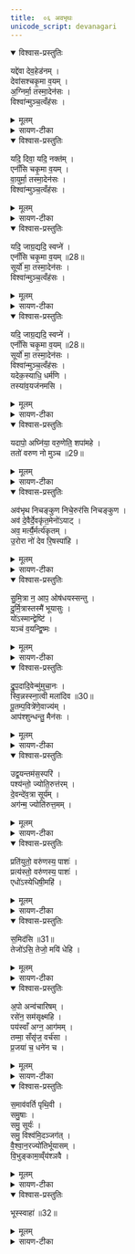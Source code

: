 ```yaml
---
title:  ०६ अवभृथः
unicode_script: devanagari
---
```


<details open><summary>विश्वास-प्रस्तुतिः</summary>

यद्दे॑वा देव॒हेड॑नम् ।  
देवा॑सश्चकृ॒मा व॒यम् ।  
अ॒ग्निर्मा॒ तस्मा॒देन॑सः ।  
विश्वा॑न्मुञ्च॒त्वँह॑सः ।  
</details>

<details><summary>मूलम्</summary>

यद्दे॑वा देव॒हेड॑नम् ।  
देवा॑सश्चकृ॒मा व॒यम् ।  
अ॒ग्निर्मा॒ तस्मा॒देन॑सः ।  
विश्वा॑न्मुञ्च॒त्वँह॑सः ।  
</details>

<details><summary>सायण-टीका</summary>

(SB) 1पञ्चमेऽभिषेक उक्तः । षष्ठेऽवभृथ उच्यते । कल्पः - 'यद्देवा देवहेडनमित्यवभृथे पञ्चाहुतीर्जुहोति' इति । तत्र प्रथमामृचमाह - देवासः द्योतनात्मका हे देवाः! देवहेडनं देवविषयमनादररूपं यत्पापं वयं सभृत्यपुत्राः चकृम कृतवन्तः । अंहसः अभिभवनस्वभावात् विश्वत्मात्सर्वस्मात् तस्मादेनसः पापात् अग्रिर्मा मां मुञ्चतु मुक्तं करोतु ॥
</details>

<details open><summary>विश्वास-प्रस्तुतिः</summary>

यदि॒ दिवा॒ यदि॒ नक्त॑म् ।  
एनाँ॑सि चकृ॒मा व॒यम् ।  
वा॒युर्मा॒ तस्मा॒देन॑सः ।  
विश्वा॑न्मुञ्च॒त्वँह॑सः ।  
</details>

<details><summary>मूलम्</summary>

यदि॒ दिवा॒ यदि॒ नक्त॑म् ।  
एनाँ॑सि चकृ॒मा व॒यम् ।  
वा॒युर्मा॒ तस्मा॒देन॑सः ।  
विश्वा॑न्मुञ्च॒त्वँह॑सः ।  
</details>

<details><summary>सायण-टीका</summary>

2द्वितीयामाह - कालविशेषे कृतात्पाप्मनो वायुर्मोचकोऽस्तु ॥
</details>

<details open><summary>विश्वास-प्रस्तुतिः</summary>

यदि॒ जाग्र॒द्यदि॒ स्वप्ने॑ ।  
एनाँ॑सि चकृ॒मा व॒यम् ॥28॥    
सूर्यो॑ मा॒ तस्मा॒देन॑सः ।  
विश्वा॑न्मुञ्च॒त्वँह॑सः ।  
</details>

<details><summary>मूलम्</summary>

यदि॒ जाग्र॒द्यदि॒ स्वप्ने॑ ।  
एनाँ॑सि चकृ॒मा व॒यम् ॥28॥    
सूर्यो॑ मा॒ तस्मा॒देन॑सः ।  
विश्वा॑न्मुञ्च॒त्वँह॑सः ।  
</details>

<details><summary>सायण-टीका</summary>

3तृतीयामाह - अवस्थाविशेषे कृतात्पाप्मनः सूर्यो मोचकोऽस्तु ॥
</details>

<details open><summary>विश्वास-प्रस्तुतिः</summary>

यदि॒ जाग्र॒द्यदि॒ स्वप्ने॑ ।  
एनाँ॑सि चकृ॒मा व॒यम् ॥28॥  
सूर्यो॑ मा॒ तस्मा॒देन॑सः ।  
विश्वा॑न्मुञ्च॒त्वँह॑सः ।  
यदेक॒स्याधि॒ धर्म॑णि ।  
तस्या॑व॒यज॑नमसि ।  
</details>

<details><summary>मूलम्</summary>

यदि॒ जाग्र॒द्यदि॒ स्वप्ने॑ ।  
एनाँ॑सि चकृ॒मा व॒यम् ॥28॥  
सूर्यो॑ मा॒ तस्मा॒देन॑सः ।  
विश्वा॑न्मुञ्च॒त्वँह॑सः ।  
यदेक॒स्याधि॒ धर्म॑णि ।  
तस्या॑व॒यज॑नमसि ।  
</details>

<details><summary>सायण-टीका</summary>

4चतुर्थीमाह - अर्यः स्वामी वैश्यो वा । अरण्यादिदेशविशेषे चक्षुरादीन्द्रियविशेषे शूद्गादिपुरुषविशेषे च यदेनो वयं चकृम यदप्येकस्य अन्यपुरुषस्य धर्मणि अग्निहोत्रादिधर्मकार्ये अधिकं पापं चकृम तस्य सर्वस्य पापस्य हे आहुतिरूप! त्वं अवयजनं विनाशकमसि ॥
</details>

<details open><summary>विश्वास-प्रस्तुतिः</summary>

यदापो॒ अघ्नि॑या॒ वरु॒णेति॒ शपा॑महे ।  
ततो॑ वरुण नो मुञ्च ॥29॥  
</details>

<details><summary>मूलम्</summary>

यदापो॒ अघ्नि॑या॒ वरु॒णेति॒ शपा॑महे ।  
ततो॑ वरुण नो मुञ्च ॥29॥  
</details>

<details><summary>सायण-टीका</summary>

5पञ्चमीमाह - हे वरुण! या आपः सन्ति याश्चाध्निया गावः एतद्द्वयं भूम्यादेरुपलक्षणम् । तेषु सर्वेषु विषयेषु इति अनेन प्रकारेण शपामहे सत्यत्वेन अनृतत्वेन वा शपथं कुर्मः । यत्पापमस्ति हे वरुण! ततः शपथकृतात्पापात् नोऽस्मान् मुञ्च मुक्तान्कुरु ॥
</details>

<details open><summary>विश्वास-प्रस्तुतिः</summary>

अव॑भृथ निचङ्कुण निचे॒रुर॑सि निचङ्कुण ।  
अव॑ दे॒वैर्दे॒वकृ॑त॒मेनो॑ऽयाट् ।  
अव॒ मर्त्यै॒र्मर्त्य॑कृतम् ।  
उ॒रोरा नो॑ देव रि॒षस्पा॑हि ।  
</details>

<details><summary>मूलम्</summary>

अव॑भृथ निचङ्कुण निचे॒रुर॑सि निचङ्कुण ।  
अव॑ दे॒वैर्दे॒वकृ॑त॒मेनो॑ऽयाट् ।  
अव॒ मर्त्यै॒र्मर्त्य॑कृतम् ।  
उ॒रोरा नो॑ देव रि॒षस्पा॑हि ।  
</details>

<details><summary>सायण-टीका</summary>

6कल्पः - 'अवभृथ निचङ्कुणेत्यवभृथं यजमानोऽभिमन्त्र्य' इति । हे अवभृथ! कर्माभिमानिन्वरुण! निचङ्कण! राक्षसभर्त्सनार्थं नितरां ध्वनिकारिन्! निचेरुरसि अस्मद्रक्षणार्थं निगूढत्वेन चरणशीलोऽसि । हे निचङ्कुण! अस्माभिर्देवेषु कृतं एनः अपराधं तैर्देवैस्सह त्वं अवायाट् विनाशय । मर्त्येषु ऋत्विक्षु कृतं तैर्मर्त्यैस्सह तदवायाट् विनाशय । हे देव! उरो अधिकात् रिषः देवमर्त्यकृतात् हिंसनात् नः अस्मान् आ समन्तात्पाहि ॥
</details>

<details open><summary>विश्वास-प्रस्तुतिः</summary>

सु॒मि॒त्रा न॒ आप॒ ओष॑धयस्सन्तु ।  
दु॒र्मि॒त्रास्तस्मै॑ भूयासुः ।  
यो॑ऽस्मान्द्वेष्टि॑ ।  
यञ्च॑ व॒यन्द्वि॒ष्मः ।  
</details>

<details><summary>मूलम्</summary>

सु॒मि॒त्रा न॒ आप॒ ओष॑धयस्सन्तु ।  
दु॒र्मि॒त्रास्तस्मै॑ भूयासुः ।  
यो॑ऽस्मान्द्वेष्टि॑ ।  
यञ्च॑ व॒यन्द्वि॒ष्मः ।  
</details>

<details><summary>सायण-टीका</summary>

7कल्पः - 'सुमित्रा न आपो द्रुपदादिवेन्मुमुचान इत्याप्लुत्य' इति । तत्र प्रथममन्त्रमाह - या एता अब्देवताः याश्चौषधिदेवताः तास्सर्वाः नोऽस्मान्प्रति सुमित्रा अत्यन्तमनुकूलाः सन्तु । योऽस्मानुदासीनानपि द्वेष्टि यं चान्यमुदासीनमपि वयं द्विष्मः तस्मै द्विविधाय तादृशषुरुषाय ता आप ओषधयश्च दुर्मित्राः प्रतिकूलाः सन्तु ॥
</details>

<details open><summary>विश्वास-प्रस्तुतिः</summary>

द्रु॒प॒दादि॒वेन्मु॑मुचा॒नः ।  
स्वि॒न्नस्स्ना॒त्वी मला॑दिव ॥30॥  
पू॒तम्प॒वित्रे॑णे॒वाज्य॑म् ।  
आप॑श्शुन्धन्तु॒ मैन॑सः ।  
</details>

<details><summary>मूलम्</summary>

द्रु॒प॒दादि॒वेन्मु॑मुचा॒नः ।  
स्वि॒न्नस्स्ना॒त्वी मला॑दिव ॥30॥  
पू॒तम्प॒वित्रे॑णे॒वाज्य॑म् ।  
आप॑श्शुन्धन्तु॒ मैन॑सः ।  
</details>

<details><summary>सायण-टीका</summary>

8द्वितीयमन्त्रमाह - राजानो हि अपराधिनस्तस्करस्य पादं सच्छिद्रे काष्ठे कीलयन्ति तत् द्रुपदमित्युच्यते । तस्मान्मुमुचान इव एतद्बन्धनान्मुक्तः पुरुषश्चौर्याभियोगं परित्यज्य शुद्ध इत्येव व्यवह्रियते । यथा स्विन्नः पुरुषः स्नात्वी स्नानं कृत्वा मलान्मुमुचानः शुद्ध इत्येव व्यवह्रियते । यथा च कर्मण्याज्यं उत्पवनपवित्रेण पूतं भवति तथेमा आपो मामेनसः पापात् शुन्धन्तु शुद्धं कुर्वन्तु ॥
</details>

<details open><summary>विश्वास-प्रस्तुतिः</summary>

उद्व॒यन्तम॑स॒स्परि॑ ।  
पश्य॑न्तो॒ ज्योति॒रुत्त॑रम् ।  
दे॒वन्दे॑व॒त्रा सूर्य॑म् ।  
अग॑न्म॒ ज्योति॑रुत्त॒मम् ।  
</details>

<details><summary>मूलम्</summary>

उद्व॒यन्तम॑स॒स्परि॑ ।  
पश्य॑न्तो॒ ज्योति॒रुत्त॑रम् ।  
दे॒वन्दे॑व॒त्रा सूर्य॑म् ।  
अग॑न्म॒ ज्योति॑रुत्त॒मम् ।  
</details>

<details><summary>सायण-टीका</summary>

9कल्पः - 'उद्वयं तमसस्परीत्यादित्यमुपस्थाय' इति । तमसस्परि अन्धकारस्योपरि वर्तमानं उत्तरं ज्योतिः उत्कृष्टं प्रकाशं उत्पश्यन्तः उत्कर्षेण वीक्षमाणा वयं देवत्रा देवेषु मध्ये देवं द्योतमानं सूर्यं सूर्यस्वरूपं उत्तमं ज्योतिः अगन्म प्राप्ताः स्मः ॥
</details>

<details open><summary>विश्वास-प्रस्तुतिः</summary>

प्रति॑युतो॒ वरु॑णस्य॒ पाशः॑ ।  
प्रत्य॑स्तो॒ वरु॑णस्य॒ पाशः॑ ।  
एधो॑ऽस्येधिषी॒महि॑ ।  
</details>

<details><summary>मूलम्</summary>

प्रति॑युतो॒ वरु॑णस्य॒ पाशः॑ ।  
प्रत्य॑स्तो॒ वरु॑णस्य॒ पाशः॑ ।  
एधो॑ऽस्येधिषी॒महि॑ ।  
</details>

<details><summary>सायण-टीका</summary>

10कल्पः - 'प्रतियुतो वरुणस्य पाश इत्युदकान्तं प्रत्यस्यति' इति । योऽयं वरुणस्य पाशः जलमध्यवर्ती सोऽस्माभिः बहिर्निर्गच्छद्भिः प्रतियुतः परित्यक्तः । तथा वरुणस्य पाशः प्रत्यस्तः विनाशितः ॥
</details>

<details open><summary>विश्वास-प्रस्तुतिः</summary>

स॒मिद॑सि ॥31॥  
तेजो॑ऽसि॒ तेजो॒ मयि॑ धेहि ।  
</details>

<details><summary>मूलम्</summary>

स॒मिद॑सि ॥31॥  
तेजो॑ऽसि॒ तेजो॒ मयि॑ धेहि ।  
</details>

<details><summary>सायण-टीका</summary>

11-13कल्पः - 'पशुवत्समिध उपस्थानं च' इति । पशौ त्वेवमूऽक्तम् - 'एधोऽस्येधिषीमहीत्याहवनीये समिध आधायापो अन्वचारिषमित्युपतिष्ठन्ते' इति । तत्र समिदाधानमन्त्रात् त्रीनाह - हे समित्! त्वमेधोऽसि अभिवृद्धिहेतुरसि । अतस्त्वामाधाय वयमेधिषीमहि वृद्धिं प्राप्नुम । हे द्वितीयसमित्! त्वं समिन्धनसाधनमसि । हे तृतीयसमित्! त्वं तेजोहेतुरसि । अतो मयि तेजो धेहि संपादय ॥
</details>

<details open><summary>विश्वास-प्रस्तुतिः</summary>

अ॒पो अन्व॑चारिषम् ।  
रसे॑न॒ सम॑सृक्ष्महि ।  
पय॑स्वाँ अग्न॒ आग॑मम् ।  
तम्मा॒ सँसृ॑ज॒ वर्च॑सा ।  
प्र॒जया॑ च॒ धने॑न च ।  
</details>

<details><summary>मूलम्</summary>

अ॒पो अन्व॑चारिषम् ।  
रसे॑न॒ सम॑सृक्ष्महि ।  
पय॑स्वाँ अग्न॒ आग॑मम् ।  
तम्मा॒ सँसृ॑ज॒ वर्च॑सा ।  
प्र॒जया॑ च॒ धने॑न च ।  
</details>

<details><summary>सायण-टीका</summary>

14'उपस्थानमन्त्रमाह - अहमेता अपः अनुसृत्याचारिषं कर्मानुष्ठितवानस्मि । रसेन जलगतेन सारेण समसृक्ष्महि संसृष्टा अभूम । हे अग्ने! पयस्वान् जलसारयुक्तोऽहमागमं त्वत्समीपे समागतोऽस्मि । तमेतादृशं मां वर्चसा बलेन च प्रजया धनेन च संसृन संयोजय ॥
</details>

<details open><summary>विश्वास-प्रस्तुतिः</summary>

स॒माव॑वर्ति पृथि॒वी ।  
समु॒षाः ।  
समु॒ सूर्यः॑ ।  
समु॒ विश्व॑मि॒दञ्जग॑त् ।  
वै॒श्वा॒न॒रज्यो॑तिर्भूयासम् ।  
वि॒भुङ्काम॒व्व्ँय॑श्ञवै ।  
</details>

<details><summary>मूलम्</summary>

स॒माव॑वर्ति पृथि॒वी ।  
समु॒षाः ।  
समु॒ सूर्यः॑ ।  
समु॒ विश्व॑मि॒दञ्जग॑त् ।  
वै॒श्वा॒न॒रज्यो॑तिर्भूयासम् ।  
वि॒भुङ्काम॒व्व्ँय॑श्ञवै ।  
</details>

<details><summary>सायण-टीका</summary>

13कल्पः - 'समाववर्तीत्युपस्थाय' इति । येयं पृथिवी सा समाववर्ति सम्यगावृत्ता मया सह समागता । एवमुषःकालः, सूर्यः, सर्वमिदं जगच्च समाववर्ति । हे वैश्वानर! अहं ज्योतिस्स्वरूपो भूयासम् । त्वत्प्रसादाद्विभुं कामं व्याप्तं फलं व्यश्नवै प्राप्नवानि ॥
</details>

<details open><summary>विश्वास-प्रस्तुतिः</summary>

भूस्स्वाहा॑ ॥32॥  
</details>

<details><summary>मूलम्</summary>

भूस्स्वाहा॑ ॥32॥  
</details>

<details><summary>सायण-टीका</summary>

16कल्पः - 'भूस्स्वाहेत्याहुतिं हुत्वा' इति । येयं भूः पृथिवी सा स्वाहा त्वयि स्वाहुता ॥

अत्र विनियोगसंग्रहः-
यद्दवाः पञ्चभिर्हुत्वाऽवभृथेत्यनुमन्त्रयेत् ।  
सुमित्रा द्रुपदा द्वाभ्यां स्नात्वोद्वेत्युपतिष्ठते ॥  

प्रतीत्यापः परित्याज्या एधोस्त्रिर्जुहुयात्त्रिभिः ।   
अपस्समेत्युपस्थानं भूस्स्वाहेति जुहोति हि ।   
अत्र मन्त्राष्षोडशोक्ता अध्वर्योः कृत्यमीरितम् ।   

इति तैत्तिरीयब्राह्मणभाष्ये द्वितीयाष्टके षष्ठप्रपाठके षष्ठोऽनुवाकः ॥  

</details>

